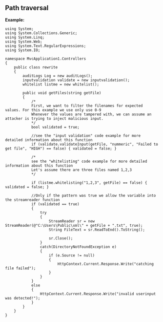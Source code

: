 Path traversal
-------

**Example:**

	using System;
	using System.Collections.Generic;
	using System.Linq;
	using System.Web;
	using System.Text.RegularExpressions;
	using System.IO;

	namespace MvcApplication1.Controllers
	{
		public class rewrite
		{
			auditLogs Log = new auditLogs();
			inputvalidation validate = new inputvalidation();
			whitelist listme = new whitelist();

			public void getFiles(string getFile)
			{
				/*
				First, we want to filter the filenames for expected values. For this example we use only use 0-9
				Whenever the values are tampered with, we can assume an attacker is trying to inject malicious input.           
				*/
				bool validated = true;

				//see the "input validation" code example for more detailed information about this function
				if (validate.validateInput(getFile, "nummeric", "Failed to get file", "HIGH") == false) { validated = false; }

				/*
				see the "whitelisting" code example for more detailed information about this function
				Let's assume there are three files named 1,2,3
				*/
				
				if (listme.whitelisting("1,2,3", getFile) == false) { validated = false; }

				//Only if the pattern was true we allow the variable into the streamreader function
				if (validated == true)
				{
					try
					{
						StreamReader sr = new StreamReader(@"C:\Users\Public\xml\" + getFile + ".txt", true);
						String FileText = sr.ReadToEnd().ToString();

						sr.Close();
					}
					catch(DirectoryNotFoundException e)
					{
						if (e.Source != null)
						{
							HttpContext.Current.Response.Write("catching file failed");
						}
					}
				}
				else
				{
					HttpContext.Current.Response.Write("invalid userinput was detected!");
				}
			}
		}
	}
	

